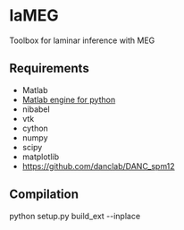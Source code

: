 # laMEG
Toolbox for laminar inference with MEG

## Requirements
* Matlab
* [Matlab engine for python](https://fr.mathworks.com/help/matlab/matlab_external/install-the-matlab-engine-for-python.html)
* nibabel
* vtk
* cython
* numpy
* scipy
* matplotlib
* https://github.com/danclab/DANC_spm12

## Compilation
python setup.py build_ext --inplace
